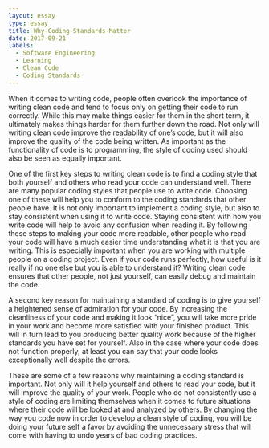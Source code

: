 ```yaml
---
layout: essay
type: essay
title: Why-Coding-Standards-Matter
date: 2017-09-21
labels:
  - Software Engineering
  - Learning
  - Clean Code
  - Coding Standards
---
```



When it comes to writing code, people often overlook the importance of writing clean code and tend to focus only on getting their code to run correctly. While this may make things easier for them in the short term, it ultimately makes things harder for them further down the road. Not only will writing clean code improve the readability of one’s code, but it will also improve the quality of the code being written. As important as the functionality of code is to programming, the style of coding used should also be seen as equally important. 

One of the first key steps to writing clean code is to find a coding style that both yourself and others who read your code can understand well. There are many popular coding styles that people use to write code. Choosing one of these will help you to conform to the coding standards that other people have. It is not only important to implement a coding style, but also to stay consistent when using it to write code. Staying consistent with how you write code will help to avoid any confusion when reading it. By following these steps to making your code more readable, other people who read your code will have a much easier time understanding what it is that you are writing. This is especially important when you are working with multiple people on a coding project. Even if your code runs perfectly, how useful is it really if no one else but you is able to understand it? Writing clean code ensures that other people, not just yourself, can easily debug and maintain the code. 

A second key reason for maintaining a standard of coding is to give yourself a heightened sense of admiration for your code. By increasing the cleanliness of your code and making it look “nice”, you will take more pride in your work and become more satisfied with your finished product. This will in turn lead to you producing better quality work because of the higher standards you have set for yourself. Also in the case where your code does not function properly, at least you can say that your code looks exceptionally well despite the errors. 
	
These are some of a few reasons why maintaining a coding standard is important. Not only will it help yourself and others to read your code, but it will improve the quality of your work. People who do not consistently use a style of coding are limiting themselves when it comes to future situations where their code will be looked at and analyzed by others. By changing the way you code now in order to develop a clean style of coding, you will be doing your future self a favor by avoiding the unnecessary stress that will come with having to undo years of bad coding practices. 
